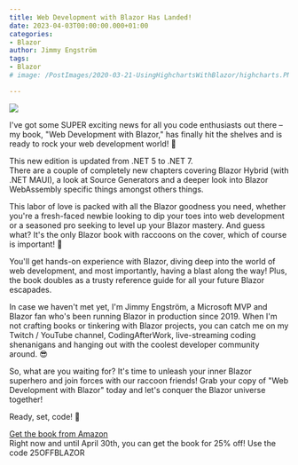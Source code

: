 ```yaml
---
title: Web Development with Blazor Has Landed! 
date: 2023-04-03T00:00:00.000+01:00
categories:
- Blazor
author: Jimmy Engström
tags:
- Blazor
# image: /PostImages/2020-03-21-UsingHighchartsWithBlazor/highcharts.PNG

---
```


<image src="\PostImages\2023\Cover4.gif" class="center"/>

I've got some SUPER exciting news for all you code enthusiasts out there – my book, "Web Development with Blazor," has finally hit the shelves and is ready to rock your web development world! 🥳

This new edition is updated from .NET 5 to .NET 7.  
There are a couple of completely new chapters covering Blazor Hybrid (with .NET MAUI), a look at Source Generators and a deeper look into Blazor WebAssembly specific things amongst others things.  

This labor of love is packed with all the Blazor goodness you need, whether you're a fresh-faced newbie looking to dip your toes into web development or a seasoned pro seeking to level up your Blazor mastery. And guess what? It's the only Blazor book with raccoons on the cover, which of course is important! 🦝

You'll get hands-on experience with Blazor, diving deep into the world of web development, and most importantly, having a blast along the way! Plus, the book doubles as a trusty reference guide for all your future Blazor escapades.

In case we haven't met yet, I'm Jimmy Engström, a Microsoft MVP and Blazor fan who's been running Blazor in production since 2019. When I'm not crafting books or tinkering with Blazor projects, you can catch me on my Twitch / YouTube channel, CodingAfterWork, live-streaming coding shenanigans and hanging out with the coolest developer community around. 😎

So, what are you waiting for? It's time to unleash your inner Blazor superhero and join forces with our raccoon friends! Grab your copy of "Web Development with Blazor" today and let's conquer the Blazor universe together!

Ready, set, code! 🎉

<a href="https://www.amazon.com/Web-Development-Blazor-depth-interactive/dp/1803241497/">Get the book from Amazon</a>   
Right now and until April 30th, you can get the book for 25% off!
Use the code 25OFFBLAZOR 
